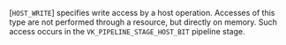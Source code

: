 [`HOST_WRITE`] specifies write access by a host
operation.
Accesses of this type are not performed through a resource, but directly
on memory.
Such access occurs in the `VK_PIPELINE_STAGE_HOST_BIT` pipeline
stage.